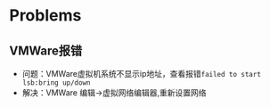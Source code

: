 # Problems

VMWare报错
-----------
* 问题：VMWare虚拟机系统不显示ip地址，查看报错`failed to start lsb:bring up/down`
* 解决：VMWare 编辑->虚拟网络编辑器,重新设置网络

